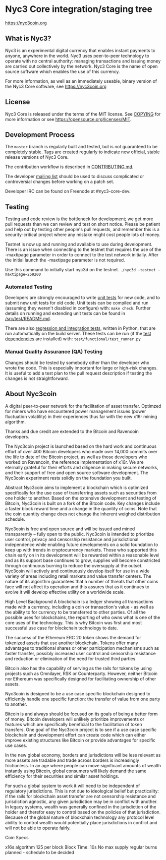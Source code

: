 Nyc3 Core integration/staging tree
=====================================

https://nyc3coin.org

What is Nyc3?
----------------

Nyc3 is an experimental digital currency that enables instant payments to
anyone, anywhere in the world. Nyc3 uses peer-to-peer technology to operate
with no central authority: managing transactions and issuing money are carried
out collectively by the network. Nyc3 Core is the name of open source
software which enables the use of this currency.

For more information, as well as an immediately useable, binary version of
the Nyc3 Core software, see https://nyc3coin.org

License
-------

Nyc3 Core is released under the terms of the MIT license. See [COPYING](COPYING) for more
information or see https://opensource.org/licenses/MIT.

Development Process
-------------------

The `master` branch is regularly built and tested, but is not guaranteed to be
completely stable. [Tags](https://github.com/Nyc3Project/Nyc3coin/tags) are created
regularly to indicate new official, stable release versions of Nyc3 Core.

The contribution workflow is described in [CONTRIBUTING.md](CONTRIBUTING.md).

The developer [mailing list](https://lists.linuxfoundation.org/mailman/listinfo/nyc3-dev)
should be used to discuss complicated or controversial changes before working
on a patch set.

Developer IRC can be found on Freenode at #nyc3-core-dev.

Testing
-------

Testing and code review is the bottleneck for development; we get more pull
requests than we can review and test on short notice. Please be patient and help out by testing
other people's pull requests, and remember this is a security-critical project where any mistake might cost people
lots of money.

Testnet is now up and running and available to use during development. There is an issue when connecting to the testnet that requires the use of the -maxtipage parameter in order to connect to the test network initially. After the initial launch the -maxtipage parameter is not required.

Use this command to initially start nyc3d on the testnet. <code>./nyc3d -testnet -maxtipage=259200</code>

### Automated Testing

Developers are strongly encouraged to write [unit tests](src/test/README.md) for new code, and to
submit new unit tests for old code. Unit tests can be compiled and run
(assuming they weren't disabled in configure) with: `make check`. Further details on running
and extending unit tests can be found in [/src/test/README.md](/src/test/README.md).

There are also [regression and integration tests](/test), written
in Python, that are run automatically on the build server.
These tests can be run (if the [test dependencies](/test) are installed) with: `test/functional/test_runner.py`


### Manual Quality Assurance (QA) Testing

Changes should be tested by somebody other than the developer who wrote the
code. This is especially important for large or high-risk changes. It is useful
to add a test plan to the pull request description if testing the changes is
not straightforward.


About Nyc3coin
----------------
A digital peer-to-peer network for the facilitation of asset transfer.   Optimzed for miners who have encountered power management issues (power fluctuation volatility) in their experiences thus far with the new x16r mining algorithm. 

Thanks and due credit are extended to the Bitcoin and Ravencoin developers. 

The Nyc3coin project is launched based on the hard work and continuous effort of over 400 Bitcoin developers who made over 14,000 commits over the life to date of the Bitcoin project, as well as those developers who worked on Ravencoin, the reference implementation of x16r.  We are eternally grateful  for their efforts and diligence in making secure networks, and their support of free and open source software development.  The Nyc3coin experiment rests solidly on the foundation you built.


Abstract
Nyc3coin aims to implement a blockchain which is optimized specifically for the use case of transferring assets such as securities from one holder to another. Based on the extensive development and testing of Bitcoin, Nyc3coin is built on a fork of the Bitcoin code. Key changes include a faster block reward time and a change in the quantity of coins. Note that the coin quantity change does not change the inherent weighed distribution schedule.

Nyc3coin is free and open source and will be issued and mined transparently – fully open to the public. Nyc3coin is intended to prioritize user control, privacy and censorship resistance and jurisdictional independence while enabling future developments on a solid foundation to keep up with trends in cryptocurrency markets. Those who supported this chain early on in its development will be rewarded within a reasonable level and as its support base continues to grow, supplies will become constricted through continuous burning to reduce the oversupply at the outset. Nyc3coin will actively and continuously develop itself for use in a wide variety of areas including retail markets and value transfer centers. The nature of its algorithm guarantees that a number of threats that other coins face will not affect its operation and this assures that as it continues to evolve it will develop effective utility on a worldwide scale.

High Level Background
A blockchain is a ledger showing all transactions made with a currency, including a coin or transaction's value - as well as the ability to for currency to be transferred to other parties. Of all the possible uses for blockchains, the reporting of who owns what is one of the core uses of the technology.  This is why Bitcoin was first and most successful use case for blockchain technology to date.

The success of the Ethereum ERC 20 token shows the demand for tokenized assets that use another blockchain.  Tokens offer many advantages to traditional shares or other participation mechanisms such as faster transfer, possibly increased user control and censorship resistance and reduction or elimination of the need for trusted third parties.

Bitcoin also has the capability of serving as the rails for tokens by using projects such as Omnilayer, RSK or Counterparty. However, neither Bitcoin nor Ethereum was specifically designed for facilitating ownership of other assets. 

Nyc3coin is designed to be a use case specific blockchain designed to efficiently handle one specific function: the transfer of value from one party to another.

Bitcoin is and always should be focused on its goals of being a better form of money. Bitcoin developers will unlikely prioritize improvements or features which are specifically beneficial to the facilitation of token transfers.  One goal of the Nyc3coin project is to see if a use case specific blockchain and development effort can create code which can either improve existing structures like Bitcoin or provide advantages for specific use cases.

In the new global economy, borders and jurisdictions will be less relevant as more assets are tradable and trade across borders is increasingly frictionless. In an age where people can move significant amounts of wealth instantly using Bitcoin, global consumers will likely demand the same efficiency for their securities and similar asset holdings.

For such a global system to work it will need to be independent of regulatory jurisdictions.  This is not due to ideological belief but practicality: if the rails for blockchain asset transfer are not censorship resistance and jurisdiction agnostic, any given jurisdiction may be in conflict with another.  In legacy systems, wealth was generally confined in the jurisdiction of the holder and therefor easy to control based on the policies of that jurisdiction. Because of the global nature of blockchain technology any protocol level ability to control wealth would potentially place jurisdictions in conflict and will not be able to operate fairly.  

Coin Specs

x16s algorithm
125 per block
Block Time: 10s
No max supply
regular burns planned - schedule to be decided
